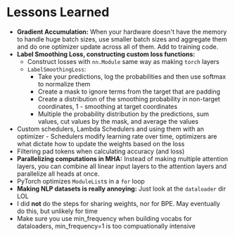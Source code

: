 # Lessons Learned

- **Gradient Accumulation:** When your hardware doesn't have the memory to handle huge batch sizes, use smaller batch sizes and aggregate them and do one optimizer update across all of them. Add to training code.
- **Label Smoothing Loss, constructing custom loss functions:**
  - Construct losses with `nn.Module` same way as making `torch` layers
  - `LabelSmoothingLoss`:
    - Take your predictions, log the probabilities and then use softmax to normalize them
    - Create a mask to ignore terms from the target that are padding
    - Create a distribution of the smoothing probability in non-target coordinates, 1 - smoothing at target coordinates
    - Multiple the probability distribution by the predictions, sum values, cut values by the mask, and average the values
- Custom schedulers, Lambda Schedulers and using them with an optimizer - Schedulers modify learning rate over time, optimizers are what dictate how to update the weights based on the loss
- Filtering pad tokens when calculating accuracy (and loss)
- **Parallelizing computations in MHA:** Instead of making multiple attention layers, you can combine all linear input layers to the attention layers and parallelize all heads at once.
- PyTorch optimizes `ModuleList`s in a `for` loop
- **Making NLP datasets is really annoying:** Just look at the `dataloader` dir LOL
- I did **not** do the steps for sharing weights, nor for BPE. May eventually do this, but unlikely for time
- Make sure you use min_frequency when building vocabs for dataloaders, min_frequency=1 is too compuationally intensive